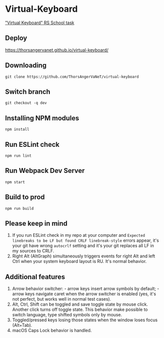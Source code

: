 # Virtual-Keyboard
["Virtual Keyboard" RS School task](https://github.com/rolling-scopes-school/tasks/blob/master/tasks/virtual-keyboard/virtual-keyboard-en.md)

## Deploy 
   https://thorsangervanet.github.io/virtual-keyboard/

## Downloading

```
git clone https://github.com/ThorsAngerVaNeT/virtual-keyboard
```

## Switch branch

```
git checkout -q dev
```

## Installing NPM modules

```
npm install
```

## Run ESLint check

```
npm run lint
```

## Run Webpack Dev Server

```
npm start
```

## Build to prod

```
npm run build
```

## Please keep in mind
  1) If you run ESLint check in my repo at your computer and `Expected linebreaks to be LF but found CRLF linebreak-style` errors appear, it's your git have wrong `autocrlf` setting and it's your git replaces all LF in my sources to CRLF.
  2) Right Alt (AltGraph) simultaneously triggers events for right Alt and left Ctrl when your system keyboard layout is RU. It's normal behavior.

## Additional features
  1) Arrow behavior switcher:
    - arrow keys insert arrow symbols by default;
    - arrow keys navigate caret when the arrow switcher is enabled (yes, it's not perfect, but works well in normal test cases).
  2) Alt, Ctrl, Shift can be toggled and save toggle state by mouse click. Another click turns off toggle state. This behavior make possible to switch language, type shifted symbols only by mouse.
  3) Toggled/pressed keys losing those states when the window loses focus (Alt+Tab).
  4) macOS Caps Lock behavior is handled.
